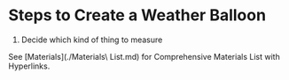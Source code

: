 Steps to Create a Weather Balloon
=================================

1. Decide which kind of thing to measure
  
See [Materials](./Materials\ List.md) for Comprehensive Materials List with Hyperlinks.


